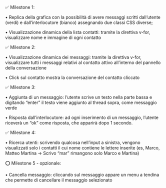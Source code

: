 ✅  Milestone 1:

• Replica della grafica con la possibilità di avere messaggi scritti dall’utente (verdi) e
dall’interlocutore (bianco) assegnando due classi CSS diverse;

• Visualizzazione dinamica della lista contatti: tramite la direttiva v-for, visualizzare
nome e immagine di ogni contatto


✅  Milestone 2:

• Visualizzazione dinamica dei messaggi: tramite la direttiva v-for, visualizzare tutti i
messaggi relativi al contatto attivo all’interno del pannello della conversazione

• Click sul contatto mostra la conversazione del contatto cliccato


✅  Milestone 3:

• Aggiunta di un messaggio: l’utente scrive un testo nella parte bassa e digitando
“enter” il testo viene aggiunto al thread sopra, come messaggio verde

• Risposta dall’interlocutore: ad ogni inserimento di un messaggio, l’utente riceverà
un “ok” come risposta, che apparirà dopo 1 secondo.


✅  Milestone 4:

• Ricerca utenti: scrivendo qualcosa nell’input a sinistra, vengono visualizzati solo i
contatti il cui nome contiene le lettere inserite (es, Marco, Matteo Martina -> Scrivo
“mar” rimangono solo Marco e Martina)


⭕️  Milestone 5 - opzionale:

• Cancella messaggio: cliccando sul messaggio appare un menu a tendina che
permette di cancellare il messaggio selezionato